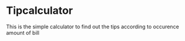 # Tipcalculator
This is the simple calculator to find out the tips according to occurence amount of bill
